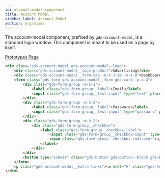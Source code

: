 ```yaml
---
id: account-modal-component
title: Account Modal
sidebar_label: Account Modal
section: organisms
---
```


The account-modal component, prefixed by `gds-account-modal`, is a standard login window. This component is meant to be used on a page by itself.

<p style="margin-bottom: 0.8em">
    <a href="https://ds.gumgum.com/stable/index.html#gds-account-modal" target="_blank">Prototypes Page</a>
</p>

```html
<div class="gds-account-modal gds-account-modal--logo">
    <div class="gds-account-modal__logo-product">Advertising</div>
    <div class="gds-account-modal__form-cap -m-t-3-sm -m-t-0">Dashboard</div>
    <form class="gds-form gds-account-modal__form gds-card -p-a-3">
        <div class="gds-form-group -m-b-1">
            <label class="gds-form-group__label">Email</label>
            <input class="gds-form-group__text-input" type="text" placeholder="user@gumgum.com">
        </div>
        <div class="gds-form-group -m-b-2">
            <label class="gds-form-group__label">Password</label>
            <input class="gds-form-group__text-input" type="password" placeholder="password123">
        </div>
        <div class="gds-form-group -m-b-2">
            <div class="gds-form-group__checkbox">
                <label class="gds-form-group__checkbox-label">
                    <input class="gds-form-group__checkbox-input" type="checkbox" value="">
                    <span class="gds-form-group__checkbox-indicator"></span> Stay signed in
                </label>
            </div>
        </div>
        <button type="submit" class="gds-button gds-button--block gds-button--primary">Login</button>
    </form>
    <p class="gds-account-modal__extra-links"><a href="#" class="gds-text--link">Forgot your password?</a></p>
</div>
```
